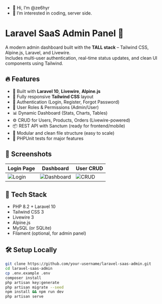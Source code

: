 - 👋 Hi, I’m @ze6hyr
- 👀 I’m interested in coding, server side.
# Laravel SaaS Admin Panel 🚀

A modern admin dashboard built with the **TALL stack** – Tailwind CSS, Alpine.js, Laravel, and Livewire.  
Includes multi-user authentication, real-time status updates, and clean UI components using Tailwind.

## 🔥 Features

- 🧠 Built with **Laravel 10**, **Livewire**, **Alpine.js**
- 🎨 Fully responsive **Tailwind CSS** layout
- 🔐 Authentication (Login, Register, Forgot Password)
- 👥 User Roles & Permissions (Admin/User)
- 📊 Dynamic Dashboard (Stats, Charts, Tables)
- ⚙️ CRUD for Users, Products, Orders (Livewire-powered)
- 📦 REST API with Sanctum (ready for frontend/mobile)
- 📁 Modular and clean file structure (easy to scale)
- 🧪 PHPUnit tests for major features

## 📸 Screenshots

| Login Page | Dashboard | User CRUD |
|------------|-----------|-----------|
| ![Login](screenshots/login.png) | ![Dashboard](screenshots/dashboard.png) | ![CRUD](screenshots/user-crud.png) |

## 🚀 Tech Stack

- PHP 8.2 + Laravel 10
- Tailwind CSS 3
- Livewire 3
- Alpine.js
- MySQL (or SQLite)
- Filament (optional, for admin panel)

## 🛠️ Setup Locally

```bash
git clone https://github.com/your-username/laravel-saas-admin.git
cd laravel-saas-admin
cp .env.example .env
composer install
php artisan key:generate
php artisan migrate --seed
npm install && npm run dev
php artisan serve
